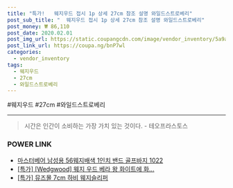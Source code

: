 ```yaml
--- 
title: "특가!   웨지우드 접시 1p 상세 27cm 참조 설명 와일드스트로베리" 
post_sub_title: "  웨지우드 접시 1p 상세 27cm 참조 설명 와일드스트로베리" 
post_money: ₩ 86,110 
post_date: 2020.02.01 
post_img_url: https://static.coupangcdn.com/image/vendor_inventory/5a9a/da44ac9592d48a2c08cfdd6957621b25b0bc4734666d26f97c22d20a4b9c.jpg 
post_link_url: https://coupa.ng/bnP7wl 
categories: 
  - vendor_inventory 
tags: 
  - 웨지우드 
  - 27cm 
  - 와일드스트로베리 
--- 
```

  #웨지우드 #27cm #와일드스트로베리 
<hr> 

> 시간은 인간이 소비하는 가장 가치 있는 것이다. - 테오프라스토스 


### POWER LINK

* <a href="https://blog.naver.com/santokki14/221785795448" target="_blank">마스터베어 남성용 56웨지배색 1인치 밴드 골프바지 1022</a>
* <a href="https://blog.naver.com/an0733/221785937803" target="_blank">[특가] [Wedgwood] 웨지 우드 베라 왕 화이트에 화...</a>
* <a href="https://blog.naver.com/an0733/221786631310" target="_blank">[특가] 뮤즈몰 7cm 하비 웨지슬리퍼</a>
